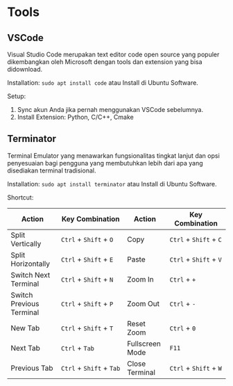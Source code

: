 # Tools

## VSCode

Visual Studio Code merupakan text editor code open source yang populer dikembangkan oleh Microsoft dengan tools dan extension yang bisa didownload.

Installation: `sudo apt install code` atau Install di Ubuntu Software.

Setup:

1. Sync akun Anda jika pernah menggunakan VSCode sebelumnya.
2. Install Extension: Python, C/C++, Cmake

## Terminator

Terminal Emulator yang menawarkan fungsionalitas tingkat lanjut dan opsi penyesuaian bagi pengguna yang membutuhkan lebih dari apa yang disediakan terminal tradisional.

Installation: `sudo apt install terminator` atau Install di Ubuntu Software.

Shortcut:

| **Action** | **Key Combination** | **Action** | **Key Combination** |
| --- | --- | --- | --- |
| Split Vertically | `Ctrl` + `Shift` + `O` | Copy | `Ctrl` + `Shift` + `C` |
| Split Horizontally | `Ctrl` + `Shift` + `E` | Paste | `Ctrl` + `Shift` + `V` |
| Switch Next Terminal | `Ctrl` + `Shift` + `N` | Zoom In | `Ctrl` + `+` |
| Switch Previous Terminal | `Ctrl` + `Shift` + `P` | Zoom Out | `Ctrl` + `-` |
| New Tab | `Ctrl` + `Shift` + `T` | Reset Zoom | `Ctrl` + `0` |
| Next Tab | `Ctrl` + `Tab` | Fullscreen Mode | `F11` |
| Previous Tab | `Ctrl` + `Shift` + `Tab` | Close Terminal | `Ctrl` + `Shift` + `W` |
